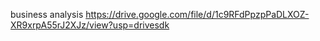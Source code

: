 business analysis
https://drive.google.com/file/d/1c9RFdPpzpPaDLXOZ-XR9xrpA55rJ2XJz/view?usp=drivesdk